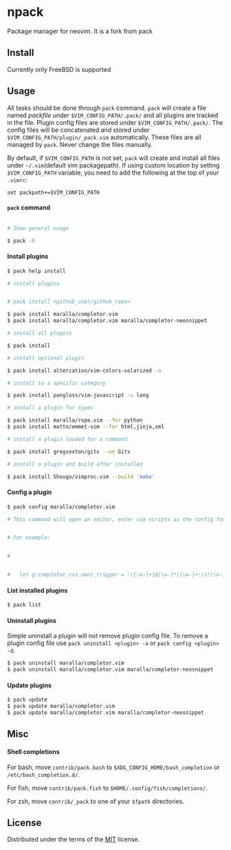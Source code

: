 npack
====

Package manager for neovim.
It is a fork from pack

Install
-------

Currently only FreeBSD is supported

Usage
-----

All tasks should be done through `pack` command. `pack` will create a file named
*packfile* under `$VIM_CONFIG_PATH/.pack/` and all plugins are tracked in the file.
Plugin config files are stored under `$VIM_CONFIG_PATH/.pack/`. The config files
will be concatenated and stored under `$VIM_CONFIG_PATH/plugin/_pack.vim` automatically.
These files are all managed by `pack`. Never change the files manually.

By default, if `$VIM_CONFIG_PATH` is not set, `pack` will create and install all files under `~/.vim`(default vim packagepath).
If using custom location by setting `$VIM_CONFIG_PATH` variable, you need to add the following at the top of your `.vimrc`:

```
set packpath+=$VIM_CONFIG_PATH
```

#### `pack` command

```bash

# Show general usage

$ pack -h
```

#### Install plugins

```bash
$ pack help install

# install plugins


# pack install <github_user/github_repo>

$ pack install maralla/completor.vim
$ pack install maralla/completor.vim maralla/completor-neosnippet

# install all plugins

$ pack install

# install optional plugin

$ pack install altercation/vim-colors-solarized -o

# install to a specific category

$ pack install pangloss/vim-javascript -c lang

# install a plugin for types

$ pack install maralla/rope.vim --for python
$ pack install mattn/emmet-vim --for html,jinja,xml

# install a plugin loaded for a command

$ pack install gregsexton/gitv --on Gitv

# install a plugin and build after installed

$ pack install Shougo/vimproc.vim --build 'make'
```

#### Config a plugin

```bash
$ pack config maralla/completor.vim

# This command will open an editor, enter vim scripts as the config for the plugin


# For example:


#


#   let g:completor_css_omni_trigger = '([\w-]+|@[\w-]*|[\w-]+:\s*[\w-]*)$'

```

#### List installed plugins

```bash
$ pack list
```

#### Uninstall plugins

Simple uninstall a plugin will not remove plugin config file. To remove a plugin
config file use `pack uninstall <plugin> -a` or `pack config <plugin> -d`.

```bash
$ pack uninstall maralla/completor.vim
$ pack uninstall maralla/completor.vim maralla/completor-neosnippet
```

#### Update plugins

```bash
$ pack update
$ pack update maralla/completor.vim
$ pack update maralla/completor.vim maralla/completor-neosnippet
```

Misc
----

#### Shell completions

For bash, move `contrib/pack.bash` to `$XDG_CONFIG_HOME/bash_completion` or `/etc/bash_completion.d/`.

For fish, move `contrib/pack.fish` to `$HOME/.config/fish/completions/`.

For zsh, move `contrib/_pack` to one of your `$fpath` directories.

License
-------

Distributed under the terms of the [MIT](LICENSE) license.
